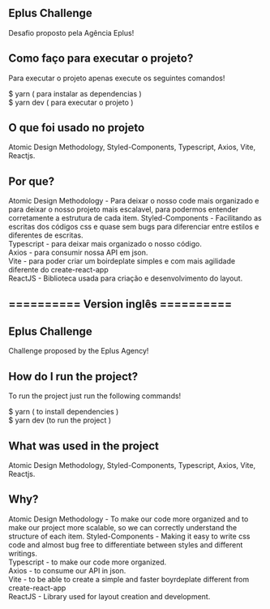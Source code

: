 ## Eplus Challenge
Desafio proposto pela Agência Eplus!

## Como faço para executar o projeto?
Para executar o projeto apenas execute os seguintes comandos!

$ yarn ( para instalar as dependencias ) <br />
$ yarn dev ( para executar o projeto )

## O que foi usado no projeto
Atomic Design Methodology, Styled-Components, Typescript, Axios, Vite, Reactjs. 

## Por que? 
Atomic Design Methodology - Para deixar o nosso code mais organizado e para deixar o nosso projeto mais escalavel, para podermos entender corretamente a estrutura de cada item.
Styled-Components - Facilitando as escritas dos códigos css e quase sem bugs para diferenciar entre estilos e diferentes de escritas. <br />
Typescript - para deixar mais organizado o nosso código.<br />
Axios - para consumir nossa API em json.<br />
Vite - para poder criar um boirdeplate simples e com mais agilidade diferente do create-react-app<br />
ReactJS - Biblioteca usada para criação e desenvolvimento do layout.

## ========== Version inglês ==========

## Eplus Challenge
Challenge proposed by the Eplus Agency!

## How do I run the project?
To run the project just run the following commands!

$ yarn ( to install dependencies ) <br />
$ yarn dev  (to run the project )

## What was used in the project
Atomic Design Methodology, Styled-Components, Typescript, Axios, Vite, Reactjs.

## Why?
Atomic Design Methodology - To make our code more organized and to make our project more scalable, so we can correctly understand the structure of each item.
Styled-Components - Making it easy to write css code and almost bug free to differentiate between styles and different writings. <br />
Typescript - to make our code more organized.<br />
Axios - to consume our API in json.<br />
Vite - to be able to create a simple and faster boyrdeplate different from create-react-app<br />
ReactJS - Library used for layout creation and development.